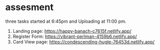 # assesment
three tasks started at 6:45pm and Uploading at 11:00 pm.
1. Landing page: https://happy-banach-c7615f.netlify.app/
2. Register Form: https://vibrant-perlman-4159b6.netlify.app/
3. Card View page: https://condescending-hugle-76453d.netlify.app/
